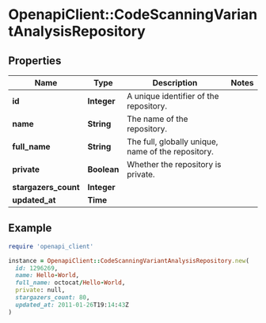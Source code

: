 # OpenapiClient::CodeScanningVariantAnalysisRepository

## Properties

| Name | Type | Description | Notes |
| ---- | ---- | ----------- | ----- |
| **id** | **Integer** | A unique identifier of the repository. |  |
| **name** | **String** | The name of the repository. |  |
| **full_name** | **String** | The full, globally unique, name of the repository. |  |
| **private** | **Boolean** | Whether the repository is private. |  |
| **stargazers_count** | **Integer** |  |  |
| **updated_at** | **Time** |  |  |

## Example

```ruby
require 'openapi_client'

instance = OpenapiClient::CodeScanningVariantAnalysisRepository.new(
  id: 1296269,
  name: Hello-World,
  full_name: octocat/Hello-World,
  private: null,
  stargazers_count: 80,
  updated_at: 2011-01-26T19:14:43Z
)
```

